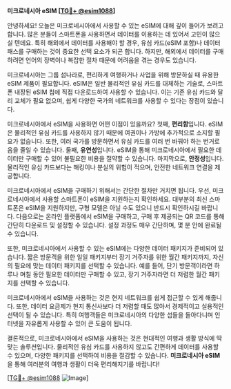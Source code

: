 **미크로네시아 eSIM [[TG💪+ @esim1088](https://t.me/s/esim1088)]**

안녕하세요! 오늘은 미크로네시아에서 사용할 수 있는 eSIM에 대해 깊이 들어가 보려고 합니다. 많은 분들이 스마트폰을 사용하면서 데이터를 이용하는 데 있어서 고민이 많으실 텐데요. 특히 해외에서 데이터를 사용해야 할 경우, 유심 카드(eSIM 포함)나 데이터 패스를 구매하는 것이 중요한 선택 요소가 되곤 합니다. 하지만, 해외에서 데이터를 구매하려면 언어의 장벽이나 복잡한 절차 때문에 어려움을 겪는 경우도 있습니다.

미크로네시아는 그룹 섬나라로, 편리하게 여행하거나 사업을 위해 방문하실 때 유용한 eSIM 제품이 필요합니다. eSIM은 일반 물리적인 유심 카드를 대체하는 기술로, 스마트폰 내장된 eSIM 칩에 직접 다운로드하여 사용할 수 있습니다. 이는 기존 유심 카드와 달리 교체가 필요 없으며, 쉽게 다양한 국가의 네트워크를 사용할 수 있다는 장점이 있습니다.

미크로네시아에서 eSIM을 사용하면 어떤 이점이 있을까요? 첫째, **편리함**입니다. eSIM은 물리적인 유심 카드를 사용하지 않기 때문에 여권이나 가방에 추가적으로 소지할 필요가 없습니다. 또한, 여러 국가를 방문하면서 유심 카드를 여러 번 바꿔야 하는 번거로움을 줄일 수 있습니다. 둘째, **유연성**입니다. eSIM을 통해 미크로네시아에서 필요한 데이터만 구매할 수 있어 불필요한 비용을 절약할 수 있습니다. 마지막으로, **안정성**입니다. 물리적인 유심 카드보다는 해킹이나 분실의 위험이 적으며, 안전한 네트워크 연결을 제공합니다.

미크로네시아에서 eSIM을 구매하기 위해서는 간단한 절차만 거치면 됩니다. 우선, 미크로네시아에서 사용할 스마트폰이 eSIM을 지원하는지 확인하세요. 대부분의 최신 스마트폰은 eSIM을 지원하지만, 구형 모델은 아닐 수도 있으니 반드시 확인하시길 바랍니다. 다음으로는 온라인 플랫폼에서 eSIM을 구매하고, 구매 후 제공되는 QR 코드를 통해 간단히 다운로드 및 설정할 수 있습니다. 설정 과정도 매우 간단하며, 몇 분 안에 완료될 수 있습니다.

또한, 미크로네시아에서 사용할 수 있는 eSIM에는 다양한 데이터 패키지가 준비되어 있습니다. 짧은 방문객을 위한 일일 패키지부터 장기 거주자를 위한 월간 패키지까지, 자신의 필요에 맞는 데이터 패키지를 선택할 수 있습니다. 예를 들어, 단기 방문객이라면 하루나 며칠 동안 필요한 데이터만 구매할 수 있고, 장기 거주자라면 더 저렴한 월간 패키지를 선택할 수 있습니다.

미크로네시아에서 eSIM을 사용하는 것은 현지 네트워크를 쉽게 접근할 수 있게 해줍니다. 또한, 데이터 요금제가 현지 통신사보다 더 저렴할 때도 많아서 경제적이고 실용적인 선택이 될 수 있습니다. 특히 여행객들은 미크로네시아의 다양한 섬들을 돌아다니며 인터넷을 자유롭게 사용할 수 있어 큰 도움이 됩니다.

결론적으로, 미크로네시아에서 eSIM을 사용하는 것은 현대적인 여행과 생활 방식에 딱 맞는 솔루션입니다. 물리적인 유심 카드를 사용하지 않고도 간편하게 데이터를 사용할 수 있으며, 다양한 패키지를 선택하여 비용을 절감할 수 있습니다. **미크로네시아 eSIM**을 통해 여러분의 여행과 생활이 더욱 편리해지기를 바랍니다!

[[TG💪+ @esim1088](https://t.me/s/esim1088) ![Image](https://i.postimg.cc/Y0z9fWf4/image.png)]